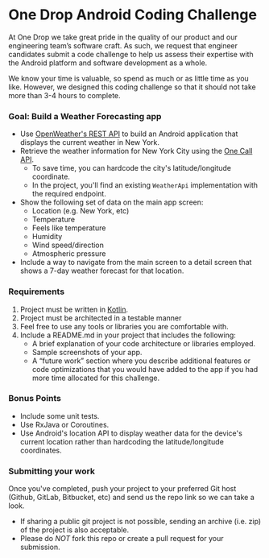 # One Drop Android Coding Challenge

At One Drop we take great pride in the quality of our product and our engineering team’s software craft. As such, we request that engineer candidates submit a code challenge to help us assess their expertise with the Android platform and software development as a whole.

We know your time is valuable, so spend as much or as little time as you like. However, we designed this coding challenge so that it should not take more than 3-4 hours to complete.

### Goal: Build a Weather Forecasting app

* Use [OpenWeather's REST API](https://openweathermap.org/api) to build an Android application that displays the current weather in New York.
* Retrieve the weather information for New York City using the [One Call API](https://openweathermap.org/api/one-call-api).
  - To save time, you can hardcode the city's latitude/longitude coordinate.
  - In the project, you'll find an existing `WeatherApi` implementation with the required endpoint.
* Show the following set of data on the main app screen:
  - Location (e.g. New York, etc)
  - Temperature
  - Feels like temperature
  - Humidity
  - Wind speed/direction
  - Atmospheric pressure
* Include a way to navigate from the main screen to a detail screen that shows a 7-day weather forecast for that location.

### Requirements
1. Project must be written in [Kotlin](https://kotlinlang.org/).
2. Project must be architected in a testable manner
3. Feel free to use any tools or libraries you are comfortable with.
4. Include a README.md in your project that includes the following:
    * A brief explanation of your code architecture or libraries employed.
    * Sample screenshots of your app.
    * A “future work” section where you describe additional features or code optimizations that you would have added to the app if you had more time allocated for this challenge.

### Bonus Points
* Include some unit tests.
* Use RxJava or Coroutines.
* Use Android's location API to display weather data for the device's current location rather than hardcoding the latitude/longitude coordinates.

### Submitting your work
Once you've completed, push your project to your preferred Git host (Github, GitLab, Bitbucket, etc) and send us the repo link so we can take a look.

* If sharing a public git project is not possible, sending an archive (i.e. zip) of the project is also acceptable.
* Please do *NOT* fork this repo or create a pull request for your submission.
